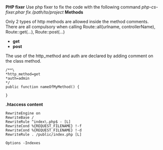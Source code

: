 
**PHP fixer**
Use php fixer to fix the code with the following command
*php-cs-fixer.phar fix /path/to/project*
**Methods**

Only 2 types of http methods are allowed inside the method comments.
There are all compulsory when calling Route::all(urlname, controllerName), Route::get(...), Route::post(...)
- **get**
- **post**

The use of the http_method and auth are declared by adding comment on the class method.

```
/**\
*http_method=get
*auth=admin
*/
public function nameOfMyMethod() {

}
```


**.htaccess content**

```
RewriteEngine on
RewriteBase /
RewriteRule ^index\.php$ - [L]
RewriteCond %{REQUEST_FILENAME} !-f
RewriteCond %{REQUEST_FILENAME} !-d
RewriteRule . /public/index.php [L]

Options -Indexes
```

